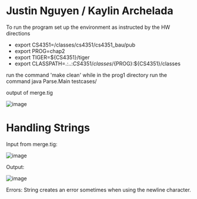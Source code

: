 # Justin Nguyen / Kaylin Archelada

To run the program set up the environment as instructed by the HW directions

- export CS4351=/classes/cs4351/cs4351_bau/pub
- export PROG=chap2
- export TIGER=${CS4351}/tiger
- export CLASSPATH=.:..:${CS4351}/classes/${PROG}:${CS4351}/classes

run the command 'make clean' while in the prog1 directory
run the command java Parse.Main testcases/<desired test file>

output of merge.tig

![image](https://user-images.githubusercontent.com/76065821/217415440-34ff467b-fc03-448e-b832-eec85ae8ae63.png)

  
  
# Handling Strings 

Input from merge.tig: 

![image](https://user-images.githubusercontent.com/76065821/217417286-ab5fbcec-0c80-4e9e-8ca7-7f0bb47688e8.png)

Output: 

![image](https://user-images.githubusercontent.com/76065821/217417391-48ea460a-bea2-41e4-97da-fb0944f5b92b.png)

  Errors: String creates an error sometimes when using the newline character.
